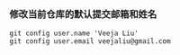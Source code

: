 ### 修改当前仓库的默认提交邮箱和姓名
```shell
git config user.name 'Veeja Liu'
git config user.email veejaliu@gmail.com
```